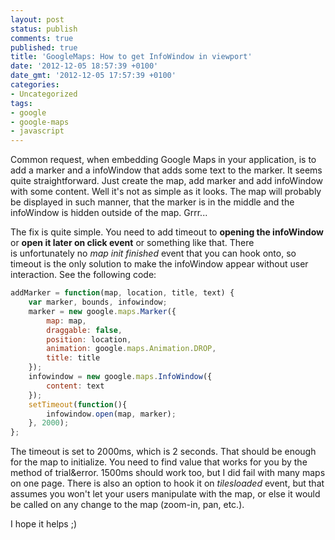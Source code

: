 ```yaml
---
layout: post
status: publish
comments: true
published: true
title: 'GoogleMaps: How to get InfoWindow in viewport'
date: '2012-12-05 18:57:39 +0100'
date_gmt: '2012-12-05 17:57:39 +0100'
categories:
- Uncategorized
tags:
- google
- google-maps
- javascript
---
```



Common request, when embedding Google Maps in your application, is to add a marker and a infoWindow that adds some text to the marker. It seems quite straightforward. Just create the map, add marker and add infoWindow with some content. Well it's not as simple as it looks. The map will probably be displayed in such manner, that the marker is in the middle and the infoWindow is hidden outside of the map. Grrr...




The fix is quite simple. You need to add timeout to <strong>opening the infoWindow</strong> or <strong>open it later on click event</strong> or something like that. There is unfortunately no <em>map init finished</em> event that you can hook onto, so timeout is the only solution to make the infoWindow appear without user interaction. See the following code:



```js
addMarker = function(map, location, title, text) {
    var marker, bounds, infowindow;
    marker = new google.maps.Marker({
        map: map,
        draggable: false,
        position: location,
        animation: google.maps.Animation.DROP,
        title: title
    });
    infowindow = new google.maps.InfoWindow({
        content: text
    });
    setTimeout(function(){
        infowindow.open(map, marker); 
    }, 2000);
};
```



The timeout is set to 2000ms, which is 2 seconds. That should be enough for the map to initialize. You need to find value that works for you by the method of trial&amp;error. 1500ms should work too, but I did fail with many maps on one page. There is also an option to hook it on <em>tilesloaded</em> event, but that assumes you won't let your users manipulate with the map, or else it would be called on any change to the map (zoom-in, pan, etc.).




I hope it helps ;)


